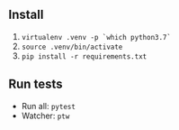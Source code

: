 ## Install

1. ``virtualenv .venv -p `which python3.7` ``
2. `source .venv/bin/activate`
3. `pip install -r requirements.txt`

## Run tests

- Run all: `pytest`
- Watcher: `ptw`